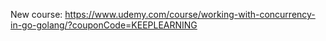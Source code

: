 New course:
https://www.udemy.com/course/working-with-concurrency-in-go-golang/?couponCode=KEEPLEARNING
